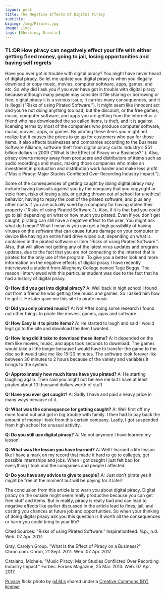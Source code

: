 ```yaml
---
layout: post
title: The Negative Effects Of Digital Piracy
subtitle:
bigimg: /img/Pirates.jpg
image: /img/
tags: [Shocking, Drastic]
---
```



### TL:DR How piracy can negatively effect your life with either getting fined money, going to jail, losing opportunities and having self regrets

Have you ever got in trouble with digital piracy? You might have never heard of digital piracy. So let me update you digital piracy is when you illegally download or copy music, movies, computer software, apps, games, and etc. So why did I ask you if you ever have got in trouble with digital piracy because although many people may consider it file sharing or borrowing or free, digital piracy it is a serious issue, it carries many consequences, and it is illegal ("Risks of using Pirated Software."). It might seem like innocent act and you're not doing anything too bad, but the discount, or the free games, music, computer software, and apps you are getting from the internet or a friend who has downloaded the so called items, is theft, and it is against licensing terms by most of the  companies who produce computer software, music, movies, apps, or games. By pirating these items you might not realize but it causes the prices to go up for customers who pay for those items. It also affects businesses and companies according to the Business Software Alliance, software theft from digital piracy costs Industry’s $51 billion dollars in 2009 ("What Is the Effect of Piracy on a Business?" ). Also, piracy diverts money away from producers and distributors of items such as audio recordings and music, making those companies who make an investment in production and distribution work harder and make less profit ("Music Piracy: Major Studies Conflicted Over Recording Industry Impact.").

Some of the consequences of getting caught by doing digital piracy may include having lawsuits against you by the company that you copyright or stole from, risks of losing a job, or getting thrown out of school for unethical behavior, having to repay the cost of the pirated software, and plus any other costs if you are actually sued by a company for having stolen their property ("Risks of using Pirated Software."). Also, if it is that bad you could go to jail depending on what or how much you pirated. Even if you don’t get caught, pirating can still have a negative effect to the user. You might ask what do I mean? What I mean is you can get a high possibility of having viruses on the software that can cause future damage on your computer or device like having an entire hard drive wiped out, depending on what is contained in the pirated software or item "Risks of using Pirated Software.". Also, that will allow not getting any of the latest virus updates and program updates, due to the fact that you are not connecting to the internet that is pirated for the only use of the program. To give you a better look and more information on the negative effects of digital piracy I have recently interviewed a student from Allegheny College named Tage Boggs. The reason I interviewed with this particular student was due to the fact that he had a history of digital piracy.

**Q: How did you get into digital piracy?**
A: Well back in high school I found out from a friend he was getting free music and games. So I asked him how he got it. He later gave me this site to pirate music

**Q: Did you only pirated music?**
A: No! After doing some research I found out other things to pirate like movies, games, apps and software.

**Q: How Easy is it to pirate items?**
A: He started to laugh and said I would legit go to the site and download the item I wanted.

**Q: How long did it take to download these items?**
A: It depended on the item like movies, music, and apps took seconds to download. The games would take a little longer because I would have to transfer the game to the disc so it would take me like 15-20 minutes. The software took forever like between 30 minutes to 2 hours because of the variety and variables it brings to the system.

**Q: Approximately how much items have you pirated?**
A: He starting laughing again. Then said you might not believe me but I have at least pirated about 10 thousand dollars worth of stuff.

**Q: Have you ever got caught?**
A: Sadly I have and paid a heavy price in many ways because of it.

**Q: What was the consequence for getting caught?**
A: Well first off my mom found out and got in big trouble with family. I then had to pay back the amount of money I took from this certain company. Lastly, I got suspended from high school for unusual activity.

**Q: Do you still use digital piracy?**
A: No not anymore I have learned my lesson.

**Q: What was the lesson you have learned?**
A: Well I learned a life lesson like I have a mark on my record that made it hard to go to colleges, get possible internships and jobs. When I got caught I just felt bad for everything I took and the companies and people I affected.

**Q: Do you have any advice to give to people?**
A: Just don’t pirate yes it might be free at the moment but will be paying for it later!

The conclusion from this article is to warn you about digital piracy. Digital piracy on the outside might seem really productive because you can get free stuff and items. But in reality, piracy is really bad and can lead to negative effects like earlier discussed in the article lead to fines, jail, and costing you chances at future job and opportunities. So when your thinking of doing digital piracy ask you this question is it worth all the consequences or harm you could bring to your life?


Cited Sources:
"Risks of using Pirated Software." Inspirationfeed. N.p., n.d. Web. 07 Apr. 2017.

Gray, Carolyn Group. "What Is the Effect of Piracy on a Business?" Chron.com. Chron, 21 Sept. 2011. Web. 07 Apr. 2017

Catalano, Michele. "Music Piracy: Major Studies Conflicted Over Recording Industry Impact." Forbes. Forbes Magazine, 25 Mar. 2013. Web. 07 Apr. 2017.







<a title="Privacy" href="https://flickr.com/photos/g4ll4is/8926997166">Privacy</a> flickr photo by <a href="https://flickr.com/people/g4ll4is">g4ll4is</a> shared under a <a href="https://creativecommons.org/licenses/by/2.0/">Creative Commons (BY) license</a> </small>
